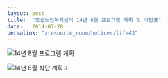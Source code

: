 ```yaml
---
layout: post
title:  "도솔노인복지센터 14년 8월 프로그램 계획 및 식단표"
date:   2014-07-28
permalink: "/resource_room/notices/life43"
---
```


![14년 8월 프로그램 계획](/resource_room/notices/files/14년8월프로그램계획및식단표1.png)

![14년 8월 식단 계획표](/resource_room/notices/files/14년8월프로그램계획및식단표2.png)
